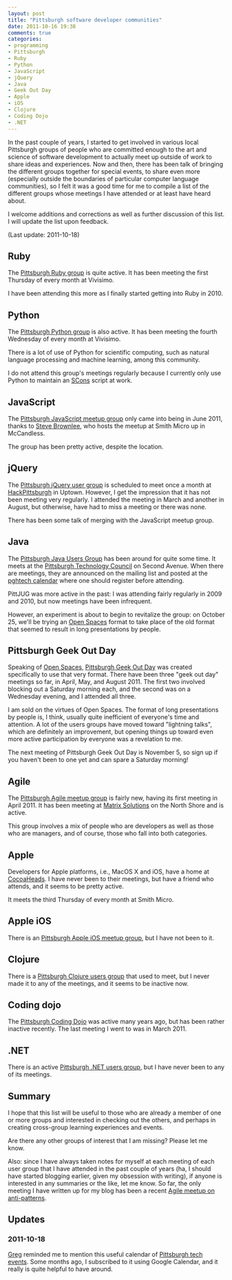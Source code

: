 ```yaml
---
layout: post
title: "Pittsburgh software developer communities"
date: 2011-10-16 19:38
comments: true
categories:
- programming
- Pittsburgh
- Ruby
- Python
- JavaScript
- jQuery
- Java
- Geek Out Day
- Apple
- iOS
- Clojure
- Coding Dojo
- .NET
---
```

In the past couple of years, I started to get involved in various local Pittsburgh groups of people who are committed enough to the art and science of software development to actually meet up outside of work to share ideas and experiences. Now and then, there has been talk of bringing the different groups together for special events, to share even more (especially outside the boundaries of particular computer language communities), so I felt it was a good time for me to compile a list of the different groups whose meetings I have attended or at least have heard about.

I welcome additions and corrections as well as further discussion of this list. I will update the list upon feedback.

(Last update: 2011-10-18)

<!--more-->

## Ruby

The [Pittsburgh Ruby group](http://pghrb.org/) is quite active. It has been meeting the first Thursday of every month at Vivisimo.

I have been attending this more as I finally started getting into Ruby in 2010.

## Python

The [Pittsburgh Python group](http://pghpython.org/) is also active. It has been meeting the fourth Wednesday of every month at Vivisimo.

There is a lot of use of Python for scientific computing, such as natural language processing and machine learning, among this community.

I do not attend this group's meetings regularly because I currently only use Python to maintain an [SCons](http://www.scons.org/) script at work.

## JavaScript

The [Pittsburgh JavaScript meetup group](http://www.meetup.com/Pittsburgh-JavaScript-Developers/) only came into being in June 2011, thanks to [Steve Brownlee](http://www.fusioncube.net/), who hosts the meetup at Smith Micro up in McCandless.

The group has been pretty active, despite the location.

## jQuery

The [Pittsburgh jQuery user group](http://www.jburgh.com/) is scheduled to meet once a month at [HackPittsburgh](http://www.hackpittsburgh.org/) in Uptown. However, I get the impression that it has not been meeting very regularly. I attended the meeting in March and another in August, but otherwise, have had to miss a meeting or there was none.

There has been some talk of merging with the JavaScript meetup group.

## Java

The [Pittsburgh Java Users Group](http://java.net/projects/pittjug/) has been around for quite some time. It meets at the [Pittsburgh Technology Council](http://www.pghtech.org/) on Second Avenue. When there are meetings, they are announced on the mailing list and posted at the [pghtech calendar](http://www.pghtech.org/events/default.aspx) where one should register before attending.

PittJUG was more active in the past: I was attending fairly regularly in 2009 and 2010, but now meetings have been infrequent.

However, an experiment is about to begin to revitalize the group: on October 25, we'll be trying an [Open Spaces](http://www.pghgeekoutday.com/home/open-spaces) format to take place of the old format that seemed to result in long presentations by people.

## Pittsburgh Geek Out Day

Speaking of [Open Spaces](http://www.pghgeekoutday.com/home/open-spaces), [Pittsburgh Geek Out Day](http://www.pghgeekoutday.com/) was created specifically to use that very format. There have been three "geek out day" meetings so far, in April, May, and August 2011. The first two involved blocking out a Saturday morning each, and the second was on a Wednesday evening, and I attended all three.

I am sold on the virtues of Open Spaces. The format of long presentations by people is, I think, usually quite inefficient of everyone's time and attention. A lot of the users groups have moved toward "lightning talks", which are definitely an improvement, but opening things up toward even more active participation by everyone was a revelation to me.

The next meeting of Pittsburgh Geek Out Day is November 5, so sign up if you haven't been to one yet and can spare a Saturday morning!

## Agile

The [Pittsburgh Agile meetup group](http://www.meetup.com/PittsburghAgile/) is fairly new, having its first meeting in April 2011. It has been meeting at [Matrix Solutions](http://www.matrixformedia.com/) on the North Shore and is active.

This group involves a mix of people who are developers as well as those who are managers, and of course, those who fall into both categories.

## Apple

Developers for Apple platforms, i.e., MacOS X and iOS, have a home at [CocoaHeads](http://cocoaheads.org/us/PittsburghPennsylvania/index.html).  I have never been to their meetings, but have a friend who attends, and it seems to be pretty active.

It meets the third Thursday of every month at Smith Micro.

## Apple iOS

There is an [Pittsburgh Apple iOS meetup group](http://www.meetup.com/iPhone-iPad-Mobile-App-Developers-Pittsburgh-Meetup/), but I have not been to it.

## Clojure

There is a [Pittsburgh Clojure users group](http://www.meetup.com/Clojure-PGH/) that used to meet, but I never made it to any of the meetings, and it seems to be inactive now.

## Coding dojo

The [Pittsburgh Coding Dojo](http://tech.groups.yahoo.com/group/PghCodingDojo/) was active many years ago, but has been rather inactive recently. The last meeting I went to was in March 2011.

## .NET

There is an active [Pittsburgh .NET users group](http://pghdotnet.org/), but I have never been to any of its meetings.

## Summary

I hope that this list will be useful to those who are already a member of one or more groups and interested in checking out the others, and perhaps in creating cross-group learning experiences and events.

Are there any other groups of interest that I am missing? Please let me know.

Also: since I have always taken notes for myself at each meeting of each user group that I have attended in the past couple of years (ha, I should have started blogging earlier, given my obsession with writing), if anyone is interested in any summaries or the like, let me know. So far, the only meeting I have written up for my blog has been a recent [Agile meetup on anti-patterns](/blog/2011/10/14/agile-anti-patterns/).

## Updates
### 2011-10-18

[Greg](http://twitter.com/akinsgre) reminded me to mention this useful calendar of [Pittsburgh tech events](http://pghtechevents.com/). Some months ago, I subscribed to it using Google Calendar, and it really is quite helpful to have around.
